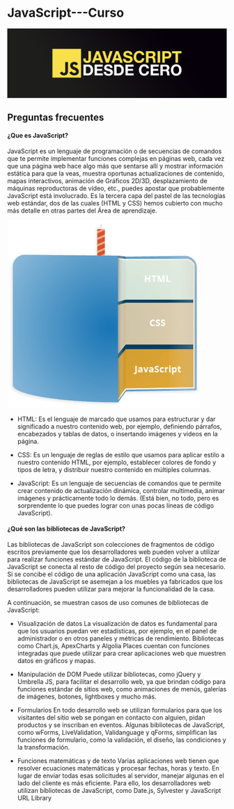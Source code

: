 # JavaScript---Curso
<img src="https://github.com/Mauri-Cerda/JavaScript---Curso/blob/main/Imagen/header.jpg">

<br>

## Preguntas frecuentes

#### ¿Que es JavaScript?

JavaScript es un lenguaje de programación o de secuencias de comandos que te permite implementar funciones complejas en páginas web, cada vez que una página web hace algo más que sentarse allí y mostrar información estática para que la veas, muestra oportunas actualizaciones de contenido, mapas interactivos, animación de Gráficos 2D/3D, desplazamiento de máquinas reproductoras de vídeo, etc., puedes apostar que probablemente JavaScript está involucrado. Es la tercera capa del pastel de las tecnologías web estándar, dos de las cuales (HTML y CSS) hemos cubierto con mucho más detalle en otras partes del Área de aprendizaje.

<img src="https://github.com/Mauri-Cerda/JavaScript---Curso/blob/main/Imagen/cake.png">

* HTML: Es el lenguaje de marcado que usamos para estructurar y dar significado a nuestro contenido web, por ejemplo, definiendo párrafos, encabezados y tablas de datos, o insertando imágenes y videos en la página.
  
* CSS: Es un lenguaje de reglas de estilo que usamos para aplicar estilo a nuestro contenido HTML, por ejemplo, establecer colores de fondo y tipos de letra, y distribuir nuestro contenido en múltiples columnas.
  
* JavaScript: Es un lenguaje de secuencias de comandos que te permite crear contenido de actualización dinámica, controlar multimedia, animar imágenes y prácticamente todo lo demás. (Está bien, no todo, pero es sorprendente lo que puedes lograr con unas pocas líneas de código JavaScript).

#### ¿Qué son las bibliotecas de JavaScript?
Las bibliotecas de JavaScript son colecciones de fragmentos de código escritos previamente que los desarrolladores web pueden volver a utilizar para realizar funciones estándar de JavaScript. El código de la biblioteca de JavaScript se conecta al resto de código del proyecto según sea necesario. Si se concibe el código de una aplicación JavaScript como una casa, las bibliotecas de JavaScript se asemejan a los muebles ya fabricados que los desarrolladores pueden utilizar para mejorar la funcionalidad de la casa.

A continuación, se muestran casos de uso comunes de bibliotecas de JavaScript:

* Visualización de datos
La visualización de datos es fundamental para que los usuarios puedan ver estadísticas, por ejemplo, en el panel de administrador o en otros paneles y métricas de rendimiento. Bibliotecas como Chart.js, ApexCharts y Algolia Places cuentan con funciones integradas que puede utilizar para crear aplicaciones web que muestren datos en gráficos y mapas.

* Manipulación de DOM
Puede utilizar bibliotecas, como jQuery y Umbrella JS, para facilitar el desarrollo web, ya que brindan código para funciones estándar de sitios web, como animaciones de menús, galerías de imágenes, botones, lightboxes y mucho más.

* Formularios
En todo desarrollo web se utilizan formularios para que los visitantes del sitio web se pongan en contacto con alguien, pidan productos y se inscriban en eventos. Algunas bibliotecas de JavaScript, como wForms, LiveValidation, Validanguage y qForms, simplifican las funciones de formulario, como la validación, el diseño, las condiciones y la transformación.

* Funciones matemáticas y de texto
Varias aplicaciones web tienen que resolver ecuaciones matemáticas y procesar fechas, horas y texto. En lugar de enviar todas esas solicitudes al servidor, manejar algunas en el lado del cliente es más eficiente. Para ello, los desarrolladores web utilizan bibliotecas de JavaScript, como Date.js, Sylvester y JavaScript URL Library
